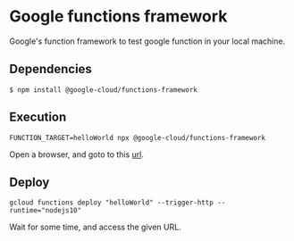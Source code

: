 # Google functions framework
Google's function framework to test google function in your local machine.

## Dependencies

```
$ npm install @google-cloud/functions-framework
```

## Execution
```
FUNCTION_TARGET=helloWorld npx @google-cloud/functions-framework
```

Open a browser, and goto to this [url](http://localhost:8080/).

## Deploy
```
gcloud functions deploy "helloWorld" --trigger-http --runtime="nodejs10"
```

Wait for some time, and access the given URL.
